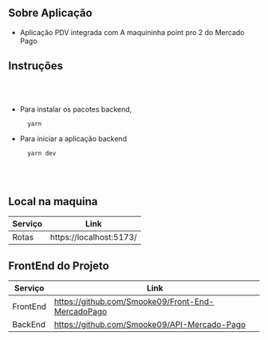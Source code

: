 </div>

## Sobre Aplicação

- Aplicação PDV integrada com A maquininha point pro 2 do Mercado Pago 

## Instruções
<br>
<br>

- Para instalar os pacotes backend,
    
        yarn  
    
- Para iniciar a aplicação backend
    
        yarn dev

<br>
<br>

## Local na maquina

| Serviço | Link                    |
| ------- | ----------------------- |
| Rotas   | https://localhost:5173/ |

## FrontEnd do Projeto

| Serviço  | Link                                              |
| -------- | ------------------------------------------------- |
| FrontEnd | https://github.com/Smooke09/Front-End-MercadoPago |
| BackEnd  | https://github.com/Smooke09/API-Mercado-Pago      |
